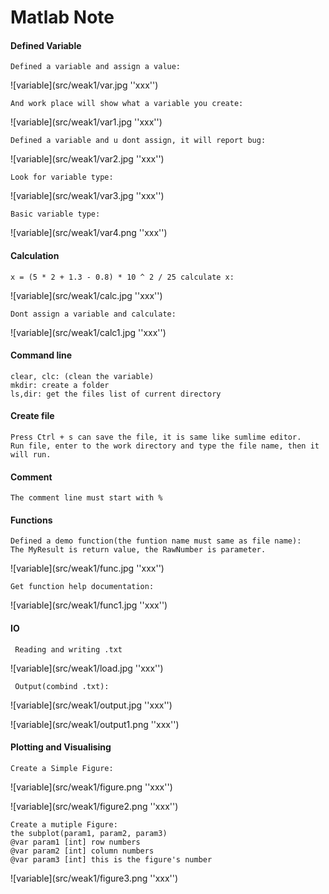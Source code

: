 # Matlab Note

#### Defined Variable
	Defined a variable and assign a value:
![variable](src/weak1/var.jpg ''xxx'')
	
	And work place will show what a variable you create:

![variable](src/weak1/var1.jpg ''xxx'')

	Defined a variable and u dont assign, it will report bug:

![variable](src/weak1/var2.jpg ''xxx'')

	Look for variable type:

![variable](src/weak1/var3.jpg ''xxx'')

	Basic variable type:

![variable](src/weak1/var4.png ''xxx'')

#### Calculation
	x = (5 * 2 + 1.3 - 0.8) * 10 ^ 2 / 25 calculate x:

![variable](src/weak1/calc.jpg ''xxx'')

	Dont assign a variable and calculate:

![variable](src/weak1/calc1.jpg ''xxx'')

#### Command line
	clear, clc: (clean the variable)
	mkdir: create a folder
	ls,dir: get the files list of current directory

#### Create file
	Press Ctrl + s can save the file, it is same like sumlime editor.
	Run file, enter to the work directory and type the file name, then it will run.

#### Comment
	The comment line must start with %

#### Functions
	Defined a demo function(the funtion name must same as file name):
	The MyResult is return value, the RawNumber is parameter.
![variable](src/weak1/func.jpg ''xxx'')

	Get function help documentation:
![variable](src/weak1/func1.jpg ''xxx'')

#### IO
	 Reading and writing .txt
![variable](src/weak1/load.jpg ''xxx'')

	 Output(combind .txt):
![variable](src/weak1/output.jpg ''xxx'')

![variable](src/weak1/output1.png ''xxx'')

#### Plotting and Visualising
	Create a Simple Figure:

![variable](src/weak1/figure.png ''xxx'')

![variable](src/weak1/figure2.png ''xxx'')

	Create a mutiple Figure:
	the subplot(param1, param2, param3)
	@var param1 [int] row numbers
	@var param2 [int] column numbers
	@var param3 [int] this is the figure's number

![variable](src/weak1/figure3.png ''xxx'')